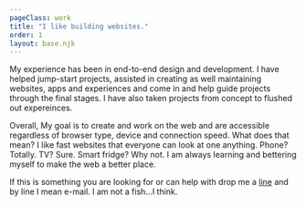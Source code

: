 ```yaml
---
pageClass: work
title: "I like building websites."
order: 1
layout: base.njk
---
```


My experience has been in end-to-end design and development. I have helped jump-start projects, assisted in creating as well  maintaining websites, apps and experiences and come in and help guide projects through the final stages. I have also taken projects from concept to flushed out expereinces. 

Overall, My goal is to create and work on the web and are accessible regardless of browser type, device and connection speed. What does that mean? I like fast websites that everyone can look at one anything. Phone? Totally. TV? Sure. Smart fridge? Why not. I am always learning and bettering myself to make the web a better place. 

If this is something you are looking for or can help with drop me a [line](mailto:zack.jewell@gmail.com) and by line I mean e-mail. I am not a fish...I think.